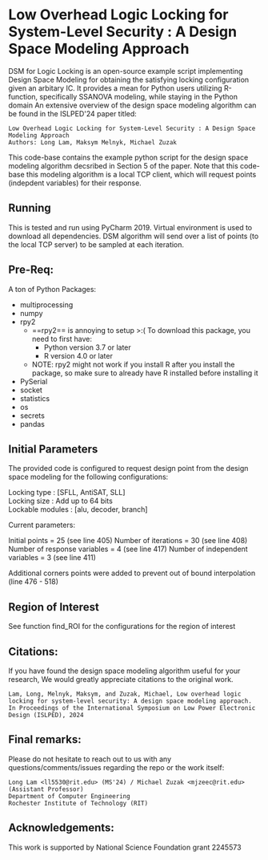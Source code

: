 # Low Overhead Logic Locking for System-Level Security : A Design Space Modeling Approach

DSM for Logic Locking is an open-source example script implementing Design Space Modeling for obtaining the satisfying locking configuration given an arbitary IC. It provides a mean for Python users utilizing R-function, specifically SSANOVA modeling, while staying in the Python domain An extensive overview of the design space modeling algorithm can be found in the ISLPED'24 paper titled: 

    Low Overhead Logic Locking for System-Level Security : A Design Space Modeling Approach 
    Authors: Long Lam, Maksym Melnyk, Michael Zuzak


This code-base contains the example python script for the design space modeling algorithm decsribed in Section 5 of the paper. Note that this code-base this modeling algorithm is a local TCP client, which will request points (indepdent variables) for their response. 

## Running  

This is tested and run using PyCharm 2019. Virtual environment is used to download all dependencies. DSM algorithm will send over a list of points (to the local TCP server) to be sampled at each iteration. 


## Pre-Req: 

A ton of Python Packages: 

* multiprocessing 
* numpy 
* rpy2 
    * ==rpy2== is annoying to setup >:( To download this package, you need to first have: 
        * Python version 3.7 or later 
        * R version 4.0 or later
    * NOTE: rpy2 might not work if you install R after you install the package, so make sure to already have R installed before installing it 
* PySerial 
* socket 
* statistics 
* os 
* secrets 
* pandas


## Initial Parameters 

The provided code is configured to request design point from the design space modeling for the following configurations: 

Locking type : [SFLL, AntiSAT, SLL]  
Locking size : Add up to 64 bits  
Lockable modules : [alu, decoder, branch] 

Current parameters: 

Initial points = 25  (see line 405) 
Number of iterations = 30  (see line 408) 
Number of response variables = 4  (see line 417) 
Number of independent variables = 3  (see line 411) 

Additional corners points were added to prevent out of bound interpolation (line 476 - 518) 

## Region of Interest 

See function find_ROI for the configurations for the region of interest  


## Citations:

If you have found the design space modeling algorithm useful for your research, We would greatly appreciate citations to the original work. 

    Lam, Long, Melnyk, Maksym, and Zuzak, Michael, Low overhead logic locking for system-level security: A design space modeling approach. In Proceedings of the International Symposium on Low Power Electronic Design (ISLPED), 2024


## Final remarks:

Please do not hesitate to reach out to us with any questions/comments/issues regarding the repo or the work itself:
   
    Long Lam <ll5530@rit.edu> (MS'24) / Michael Zuzak <mjzeec@rit.edu> (Assistant Professor)
    Department of Computer Engineering
    Rochester Institute of Technology (RIT) 


## Acknowledgements:
This work is supported by National Science Foundation grant 2245573

